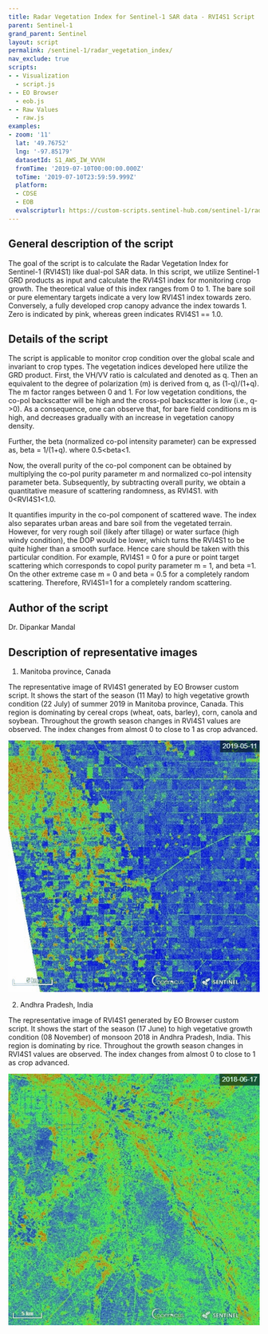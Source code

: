 ```yaml
---
title: Radar Vegetation Index for Sentinel-1 SAR data - RVI4S1 Script
parent: Sentinel-1
grand_parent: Sentinel
layout: script
permalink: /sentinel-1/radar_vegetation_index/
nav_exclude: true
scripts:
- - Visualization
  - script.js
- - EO Browser
  - eob.js
- - Raw Values
  - raw.js
examples:
- zoom: '11'
  lat: '49.76752'
  lng: '-97.85179'
  datasetId: S1_AWS_IW_VVVH
  fromTime: '2019-07-10T00:00:00.000Z'
  toTime: '2019-07-10T23:59:59.999Z'
  platform:
  - CDSE
  - EOB
  evalscripturl: https://custom-scripts.sentinel-hub.com/sentinel-1/radar_vegetation_index/eob.js
---
```


## General description of the script

The goal of the script is to calculate the Radar Vegetation Index for Sentinel-1 (RVI4S1) like dual-pol SAR data. In this script, we utilize Sentinel-1 GRD products as input and calculate the RVI4S1 index for monitoring crop growth. The theoretical value of this index ranges from 0 to 1. The bare soil or pure elementary targets indicate a very low RVI4S1 index towards zero. Conversely, a fully developed crop canopy advance the index towards 1. Zero is indicated by pink, whereas green indicates RVI4S1 == 1.0.

## Details of the script

The script is applicable to monitor crop condition over the global scale and invariant to crop types. The vegetation indices developed here utilize the GRD product. First, the VH/VV ratio is calculated and denoted as q. Then an equivalent to the degree of polarization (m) is derived from q, as (1-q)/(1+q). The m factor ranges between 0 and 1. For low vegetation conditions, the co-pol backscatter will be high and the cross-pol backscatter is low (i.e., q->0). As a consequence, one can observe that, for bare field conditions m is high, and decreases gradually with an increase in vegetation canopy density.

Further, the beta (normalized co-pol intensity parameter) can be expressed as, beta = 1/(1+q). where 0.5<beta<1.

Now, the overall purity of the co-pol component can be obtained by multiplying the co-pol purity parameter m and normalized co-pol intensity parameter beta. Subsequently, by subtracting overall purity, we obtain a quantitative measure of scattering randomness, as RVI4S1. with 0<RVI4S1<1.0. 

It quantifies impurity in the co-pol component of scattered wave. The index also separates urban areas and bare soil from the vegetated terrain. However, for very rough soil (likely after tillage) or water surface (high windy condition), the DOP would be lower, which turns the RVI4S1 to be quite higher than a smooth surface. Hence care should be taken with this particular condition. For example, RVI4S1 = 0 for a pure or point target scattering which corresponds to copol purity parameter m = 1, and beta =1. On the other extreme case m = 0 and beta = 0.5 for a completely random scattering. Therefore, RVI4S1=1 for a completely random scattering.

## Author of the script

Dr. Dipankar Mandal

## Description of representative images

1) Manitoba province, Canada

The representative image of RVI4S1 generated by EO Browser custom script. It shows the start of the season (11 May) to high vegetative growth condition (22 July) of summer 2019 in Manitoba province, Canada. This region is dominating by cereal crops (wheat, oats, barley), corn, canola and soybean. Throughout the growth season changes in RVI4S1 values are observed. The index changes from almost 0 to close to 1 as crop advanced.

![The script example 1](fig/Sentinel-1_AWS_S1-AWS-IW-VVVH-timelapse_Canada.gif)

2) Andhra Pradesh, India

The representative image of RVI4S1 generated by EO Browser custom script. It shows the start of the season (17 June) to high vegetative growth condition (08 November) of monsoon 2018 in Andhra Pradesh, India. This region is dominating by rice. Throughout the growth season changes in RVI4S1 values are observed. The index changes from almost 0 to close to 1 as crop advanced.

![The script example 2](fig/Sentinel-1_AWS_S1-AWS-IW-VVVH-timelapse_India.gif)
